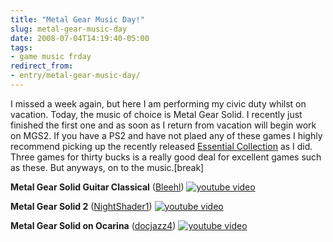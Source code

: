 ```yaml
---
title: "Metal Gear Music Day!"
slug: metal-gear-music-day
date: 2008-07-04T14:19:40-05:00
tags:
- game music frday
redirect_from:
- entry/metal-gear-music-day/
---
```

I missed a week again, but here I am performing my civic duty whilst on vacation. Today, the music of choice is Metal Gear Solid. I recently just finished the first one and as soon as I return from vacation will begin work on MGS2. If you have a PS2 and have not plaed any of these games I highly recommend picking up the recently released [Essential Collection](http://www.amazon.com/Metal-Gear-Solid-Essential-Collection/dp/B001383L36/ref=pd_bbs_sr_1?ie=UTF8&s=videogames&qid=1215198554&sr=8-1) as I did. Three games for thirty bucks is a really good deal for excellent games such as these. But anyways, on to the music.[break]

**Metal Gear Solid Guitar Classical** ([Bleehl](http://www.youtube.com/user/bleehl))
[![youtube video](https://img.youtube.com/vi/3ltL01DJJpI/0.jpg)](https://www.youtube.com/watch?v=3ltL01DJJpI&youtube-thumb)

**Metal Gear Solid 2** ([NightShader1](http://www.youtube.com/user/nightshader1))
[![youtube video](https://img.youtube.com/vi/bkHxpk7EEks/0.jpg)](https://www.youtube.com/watch?v=bkHxpk7EEks&youtube-thumb)

**Metal Gear Solid on Ocarina** ([docjazz4](http://www.youtube.com/user/docjazz4))
[![youtube video](https://img.youtube.com/vi/lpSCBeeRPfA/0.jpg)](https://www.youtube.com/watch?v=lpSCBeeRPfA&youtube-thumb)
